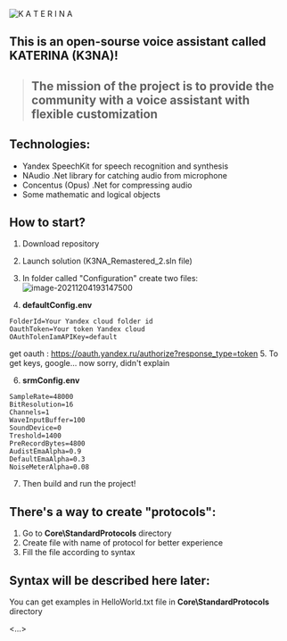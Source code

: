 ![K A T E R I N A](https://user-images.githubusercontent.com/52713544/144716556-29ce4add-e1b7-4893-80a6-6fcceb361da9.png)

## This is an open-sourse voice assistant called KATERINA (K3NA)! 

> ## The mission of the project is to provide the community with a voice assistant with flexible customization

## Technologies:

- Yandex SpeechKit for speech recognition and synthesis 
- NAudio .Net library for catching audio from microphone
- Concentus (Opus) .Net for compressing audio
- Some mathematic and logical objects

## How to start?

1. Download repository

2. Launch solution (K3NA_Remastered_2.sln file)

3. In folder called "Configuration" create two files: 
   ![image-20211204193147500](https://user-images.githubusercontent.com/52713544/144717484-02df05ad-bb81-4173-a0d8-a49dbe7c16aa.png)


4. **defaultConfig.env**
```
FolderId=Your Yandex cloud folder id
OauthToken=Your token Yandex cloud 
OAuthTolenIamAPIKey=default
```
get oauth : https://oauth.yandex.ru/authorize?response_type=token
5. To get keys, google... now sorry, didn't explain

6. **srmConfig.env**
```
SampleRate=48000
BitResolution=16
Channels=1
WaveInputBuffer=100
SoundDevice=0
Treshold=1400
PreRecordBytes=4800
AudistEmaAlpha=0.9
DefaultEmaAlpha=0.3
NoiseMeterAlpha=0.08
```

7. Then build and run the project!

## There's a way to create "protocols":

1. Go to **Core\StandardProtocols** directory
2. Create file with name of protocol for better experience
3. Fill the file according to syntax

## Syntax will be described here later:

You can get examples in HelloWorld.txt file in **Core\StandardProtocols** directory

<...>

